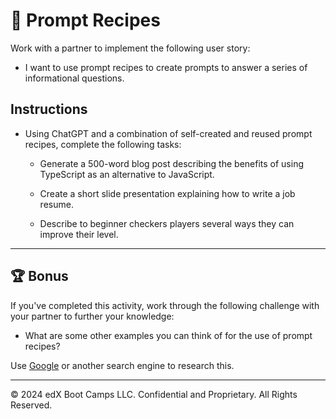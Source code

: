 # 📖 Prompt Recipes

Work with a partner to implement the following user story:

* I want to use prompt recipes to create prompts to answer a series of informational questions.

## Instructions

* Using ChatGPT and a combination of self-created and reused prompt recipes, complete the following tasks:

  * Generate a 500-word blog post describing the benefits of using TypeScript as an alternative to JavaScript.

  * Create a short slide presentation explaining how to write a job resume.
  
  * Describe to beginner checkers players several ways they can improve their level.

---

## 🏆 Bonus

If you've completed this activity, work through the following challenge with your partner to further your knowledge:

* What are some other examples you can think of for the use of prompt recipes?

Use [Google](https://www.google.com) or another search engine to research this.

---
© 2024 edX Boot Camps LLC. Confidential and Proprietary. All Rights Reserved.
